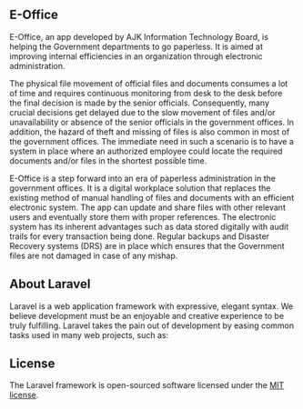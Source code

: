 ## E-Office

E-Office, an app developed by AJK Information Technology Board, is helping the Government departments to go paperless. It is aimed at improving internal efficiencies in an organization through electronic administration.

The physical file movement of official files and documents consumes a lot of time and requires continuous monitoring from desk to the desk before the final decision is made by the senior officials. Consequently, many crucial decisions get delayed due to the slow movement of files and/or unavailability or absence of the senior officials in the government offices. In addition, the hazard of theft and missing of files is also common in most of the government offices. The immediate need in such a scenario is to have a system in place where an authorized employee could locate the required documents and/or files in the shortest possible time.

E-Office is a step forward into an era of paperless administration in the government offices. It is a digital workplace solution that replaces the existing method of manual handling of files and documents with an efficient electronic system. The app can update and share files with other relevant users and eventually store them with proper references. The electronic system has its inherent advantages such as data stored digitally with audit trails for every transaction being done. Regular backups and Disaster Recovery systems (DRS) are in place which ensures that the Government files are not damaged in case of any mishap.

## About Laravel

Laravel is a web application framework with expressive, elegant syntax. We believe development must be an enjoyable and creative experience to be truly fulfilling. Laravel takes the pain out of development by easing common tasks used in many web projects, such as:

## License

The Laravel framework is open-sourced software licensed under the [MIT license](https://opensource.org/licenses/MIT).
